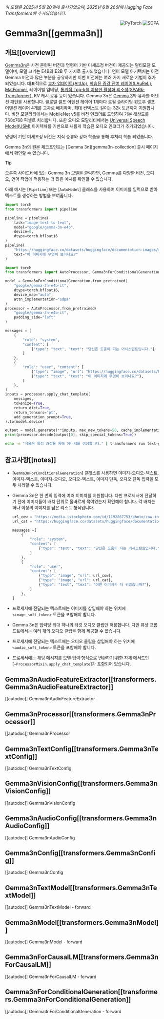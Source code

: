 
<!--Copyright 2025 The HuggingFace Team. All rights reserved.

Licensed under the Apache License, Version 2.0 (the "License"); you may not use this file except in compliance with
the License. You may obtain a copy of the License at

http://www.apache.org/licenses/LICENSE-2.0

Unless required by applicable law or agreed to in writing, software distributed under the License is distributed on
an "AS IS" BASIS, WITHOUT WARRANTIES OR CONDITIONS OF ANY KIND, either express or implied. See the License for the
specific language governing permissions and limitations under the License.

⚠️ Note that this file is in Markdown but contain specific syntax for our doc-builder (similar to MDX) that may not be
rendered properly in your Markdown viewer.

-->
*이 모델은 2025년 5월 20일에 출시되었으며, 2025년 6월 26일에 Hugging Face Transformers에 추가되었습니다.*

<div style="float: right;">
    <div class="flex flex-wrap space-x-1">
        <img alt="PyTorch" src="https://img.shields.io/badge/PyTorch-DE3412?style=flat&logo=pytorch&logoColor=white">
        <img alt="SDPA" src="https://img.shields.io/badge/SDPA-DE3412?style=flat&logo=pytorch&logoColor=white">
    </div>
</div>

# Gemma3n[[gemma3n]]

## 개요[[overview]]

[Gemma3n](https://developers.googleblog.com/en/introducing-gemma-3n/)은 사전 훈련된 버전과 명령어 기반 미세조정 버전이 제공되는 멀티모달 모델이며, 모델 크기는 E4B와 E2B 두 가지로 출시되었습니다. 언어 모델 아키텍처는 이전 Gemma 버전과 많은 부분을 공유하지만 이번 버전에는 여러 가지 새로운 기법이 추가되었습니다. 대표적으로 [교차 업데이트(AltUp)](https://proceedings.neurips.cc/paper_files/paper/2023/hash/f2059277ac6ce66e7e5543001afa8bb5-Abstract-Conference.html), [학습된 증강 잔여 레이어(LAuReL)](https://huggingface.co/papers/2411.07501), [MatFormer](https://huggingface.co/papers/2310.07707), 레이어별 임베딩, [통계적 Top-k를 이용한 활성화 희소성(SPARk-Transformer)](https://huggingface.co/papers/2506.06644), KV 캐시 공유 등이 있습니다. Gemma 3n은 [Gemma 3](./gemma3)와 유사한 어텐션 패턴을 사용합니다. 글로벌 셀프 어텐션 레이어 1개마다 로컬 슬라이딩 윈도우 셀프 어텐션 레이어 4개를 교차로 배치하며, 최대 컨텍스트 길이는 32k 토큰까지 지원합니다. 비전 모달리티에서는 MobileNet v5를 비전 인코더로 도입하여 기본 해상도를 768x768 픽셀로 처리합니다. 또한 오디오 모달리티에서는 [Universal Speech Model(USM)](https://huggingface.co/papers/2303.01037) 아키텍처를 기반으로 새롭게 학습된 오디오 인코더가 추가되었습니다.

명령어 기반 미세조정 버전은 지식 증류와 강화 학습을 통해 후처리 학습 되었습니다.

Gemma 3n의 원본 체크포인트는 [Gemma 3n][gemma3n-collection] 출시 페이지에서 확인할 수 있습니다.

> [!TIP]
> 오른쪽 사이드바에 있는 Gemma 3n 모델을 클릭하면, Gemma를 다양한 비전, 오디오, 
> 언어 작업에 적용하는 더 많은 예시를 확인할 수 있습니다.

아래 예시는 [`Pipeline`] 또는 [`AutoModel`] 클래스를 사용하여 이미지를 입력으로 받아 텍스트를 생성하는 방법을 보여줍니다.

<hfoptions id="usage">
<hfoption id="Pipeline">

```py
import torch
from transformers import pipeline

pipeline = pipeline(
    task="image-text-to-text",
    model="google/gemma-3n-e4b",
    device=0,
    dtype=torch.bfloat16
)
pipeline(
    "https://huggingface.co/datasets/huggingface/documentation-images/resolve/main/pipeline-cat-chonk.jpeg",
    text="이 이미지에 무엇이 보이나요?"
)
```

</hfoption>
<hfoption id="AutoModel">

```py
import torch
from transformers import AutoProcessor, Gemma3nForConditionalGeneration

model = Gemma3nForConditionalGeneration.from_pretrained(
    "google/gemma-3n-e4b-it",
    dtype=torch.bfloat16,
    device_map="auto",
    attn_implementation="sdpa"
)
processor = AutoProcessor.from_pretrained(
    "google/gemma-3n-e4b-it",
    padding_side="left"
)

messages = [
    {
        "role": "system",
        "content": [
            {"type": "text", "text": "당신은 도움이 되는 어시스턴트입니다."}
        ]
    },
    {
        "role": "user", "content": [
            {"type": "image", "url": "https://huggingface.co/datasets/huggingface/documentation-images/resolve/main/pipeline-cat-chonk.jpeg"},
            {"type": "text", "text": "이 이미지에 무엇이 보이나요?"},
        ]
    },
]
inputs = processor.apply_chat_template(
    messages,
    tokenize=True,
    return_dict=True,
    return_tensors="pt",
    add_generation_prompt=True,
).to(model.device)

output = model.generate(**inputs, max_new_tokens=50, cache_implementation="static")
print(processor.decode(output[0], skip_special_tokens=True))
```

</hfoption>
<hfoption id="transformers CLI">

```bash
echo -e "식물은 특정 과정을 통해 에너지를 생성합니다." | transformers run text-generation --model google/gemma-3n-e2b --device 0
```

</hfoption>
</hfoptions>

## 참고사항[[notes]]

-   [`Gemma3nForConditionalGeneration`] 클래스를 사용하면 이미지-오디오-텍스트, 이미지-텍스트, 이미지-오디오, 오디오-텍스트, 이미지 단독, 오디오 단독 입력을 모두 처리할 수 있습니다.
-   Gemma 3n은 한 번의 입력에 여러 이미지를 지원합니다. 다만 프로세서에 전달하기 전에 이미지들이 배치 단위로 올바르게 묶여있는지 확인해야 합니다. 각 배치는 하나 이상의 이미지를 담은 리스트 형식입니다.

    ```py
    url_cow = "https://media.istockphoto.com/id/1192867753/photo/cow-in-berchida-beach-siniscola.jpg?s=612x612&w=0&k=20&c=v0hjjniwsMNfJSuKWZuIn8pssmD5h5bSN1peBd1CmH4="
    url_cat = "https://huggingface.co/datasets/huggingface/documentation-images/resolve/main/pipeline-cat-chonk.jpeg"

    messages =[
        {
            "role": "system",
            "content": [
                {"type": "text", "text": "당신은 도움이 되는 어시스턴트입니다."}
            ]
        },
        {
            "role": "user",
            "content": [
                {"type": "image", "url": url_cow},
                {"type": "image", "url": url_cat},
                {"type": "text", "text": "어떤 이미지가 더 귀엽습니까?"},
            ]
        },
    ]
    ```
-   프로세서에 전달되는 텍스트에는 이미지를 삽입해야 하는 위치에 `<image_soft_token>` 토큰을 포함해야 합니다.
-   Gemma 3n은 입력당 최대 하나의 타깃 오디오 클립만 허용합니다. 다만 퓨샷 프롬프트에서는 여러 개의 오디오 클립을 함께 제공할 수 있습니다.
-   프로세서에 전달되는 텍스트에는 오디오 클립을 삽입해야 하는 위치에 `<audio_soft_token>` 토큰을 포함해야 합니다.
-   프로세서에는 채팅 메시지를 모델 입력 형식으로 변환하기 위한 자체 메서드인 [`~ProcessorMixin.apply_chat_template`]가 포함되어 있습니다.

## Gemma3nAudioFeatureExtractor[[transformers.Gemma3nAudioFeatureExtractor]]

[[autodoc]] Gemma3nAudioFeatureExtractor

## Gemma3nProcessor[[transformers.Gemma3nProcessor]]

[[autodoc]] Gemma3nProcessor

## Gemma3nTextConfig[[transformers.Gemma3nTextConfig]]

[[autodoc]] Gemma3nTextConfig

## Gemma3nVisionConfig[[transformers.Gemma3nVisionConfig]]

[[autodoc]] Gemma3nVisionConfig

## Gemma3nAudioConfig[[transformers.Gemma3nAudioConfig]]

[[autodoc]] Gemma3nAudioConfig

## Gemma3nConfig[[transformers.Gemma3nConfig]]

[[autodoc]] Gemma3nConfig

## Gemma3nTextModel[[transformers.Gemma3nTextModel]]

[[autodoc]] Gemma3nTextModel
    - forward

## Gemma3nModel[[transformers.Gemma3nModel]]

[[autodoc]] Gemma3nModel
    - forward

## Gemma3nForCausalLM[[transformers.Gemma3nForCausalLM]]

[[autodoc]] Gemma3nForCausalLM
    - forward

## Gemma3nForConditionalGeneration[[transformers.Gemma3nForConditionalGeneration]]

[[autodoc]] Gemma3nForConditionalGeneration
    - forward

